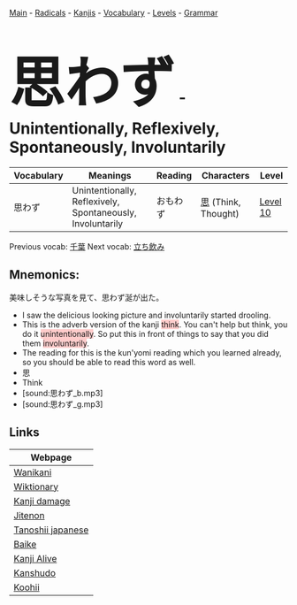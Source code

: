 <style> bigfont {font-size: 100px}</style>
[Main](../README.md) -
[Radicals](../radicals.md) -
[Kanjis](../kanjis.md) -
[Vocabulary](../vocabulary.md) -
[Levels](../levels.md) -
[Grammar](../grammar.md)
# <bigfont> 思わず</bigfont> - Unintentionally, Reflexively, Spontaneously, Involuntarily 

| Vocabulary | Meanings | Reading | Characters | Level |
| --- | --- | --- | --- | --- |
| 思わず | Unintentionally, Reflexively, Spontaneously, Involuntarily | おもわず |  [思](../kanjis/思.md) (Think, Thought) | [Level 10](../levels/wk_level10.md) |

Previous vocab: [千葉](千葉.md) Next vocab: [立ち飲み](立ち飲み.md) 

## Mnemonics:
美味しそうな写真を見て、思わず涎が出た。
* I saw the delicious looking picture and involuntarily started drooling.
* This is the adverb version of the kanji <span style="background-color:#ffcccb"> think</span>. You can't help but think, you do it <span style="background-color:#ffcccb"> unintentionally</span>. So put this in front of things to say that you did them <span style="background-color:#ffcccb"> involuntarily</span>.
* The reading for this is the kun'yomi reading which you learned already, so you should be able to read this word as well.
* 思
* Think
* [sound:思わず_b.mp3]
* [sound:思わず_g.mp3]


## Links 

| Webpage |
| --- |
| [Wanikani          ](https://www.wanikani.com/kanji/思わず) |
| [Wiktionary        ](https://en.wiktionary.org/wiki/思わず) |
| [Kanji damage      ](http://www.kanjidamage.com/kanji/search?utf8=✓&q=思わず) |
| [Jitenon           ](https://jitenon.com/kanji/思わず) |
| [Tanoshii japanese ](https://www.tanoshiijapanese.com/dictionary/kanji.cfm?k=思わず) |
| [Baike             ](https://baike.baidu.com/item/思わず) |
| [Kanji Alive       ](https://app.kanjialive.com/思わず) |
| [Kanshudo          ](https://www.kanshudo.com/searchmn?q=思わず) |
| [Koohii            ](https://kanji.koohii.com/study/kanji/思わず) |
